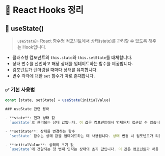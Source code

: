 # 📘 React Hooks 정리

## 🔹 useState()

> `useState`는 React 함수형 컴포넌트에서 상태(state)를 관리할 수 있도록 해주는 Hook입니다.

- 클래스형 컴포넌트의 `this.state`와 `this.setState`를 대체합니다.
- 상태 변수를 선언하고 해당 상태를 업데이트하는 함수를 제공합니다.
- 컴포넌트가 렌더링될 때마다 상태를 유지합니다.
- 변수 각각에 대한 `set` 함수가 따로 존재합니다.

### ✅ 기본 사용법

```jsx
const [state, setState] = useState(initialValue)

### useState 관련 용어

- **state**: 현재 상태 값  
  `useState`로 관리되는 상태 값입니다. 이 값은 컴포넌트에서 언제든지 접근할 수 있습니다.

- **setState**: 상태를 변경하는 함수  
  `setState` 함수는 상태 값을 업데이트하는 데 사용됩니다. 상태 변경 시 컴포넌트가 리렌더링됩니다.

- **initialValue**: 상태의 초기 값  
  `useState`에 전달되는 첫 번째 인자는 상태의 초기 값입니다. 이 값은 컴포넌트가 처음 렌더링될 때 사용됩니다.
